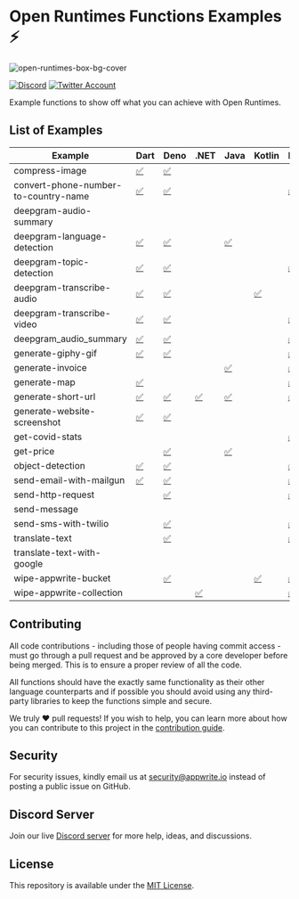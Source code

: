 # Open Runtimes Functions Examples ⚡️

![open-runtimes-box-bg-cover](https://user-images.githubusercontent.com/1297371/151676246-0e18f694-dfd7-4bab-b64b-f590fec76ef1.png)

[![Discord](https://img.shields.io/discord/937092945713172480?label=discord&style=flat-square)](https://discord.gg/fP6W2qEzfQ)
[![Twitter Account](https://img.shields.io/twitter/follow/appwrite?color=00acee&label=twitter&style=flat-square)](https://twitter.com/appwrite)

Example functions to show off what you can achieve with Open Runtimes.

## List of Examples

<!-- EXAMPLES-LIST:START -->
| Example                              | Dart                                            | Deno                                            | .NET                                  | Java                                   | Kotlin                                 | Node.JS                                         | PHP                                            | Python                                            | Ruby                                            | Swift                                            |
| ------------------------------------ | ----------------------------------------------- | ----------------------------------------------- | ------------------------------------- | -------------------------------------- | -------------------------------------- | ----------------------------------------------- | ---------------------------------------------- | ------------------------------------------------- | ----------------------------------------------- | ------------------------------------------------ |
| compress-image                       | [✅](/dart/compress-image)                       | [✅](/deno/compress-image)                       |                                       |                                        |                                        |                                                 |                                                |                                                   | [✅](/ruby/compress-image)                       |                                                  |
| convert-phone-number-to-country-name | [✅](/dart/convert-phone-number-to-country-name) | [✅](/deno/convert-phone-number-to-country-name) |                                       |                                        |                                        | [✅](/node/convert-phone-number-to-country-name) | [✅](/php/convert-phone-number-to-country-name) | [✅](/python/convert-phone-number-to-country-name) | [✅](/ruby/convert-phone-number-to-country-name) | [✅](/swift/convert-phone-number-to-country-name) |
| deepgram-audio-summary               |                                                 |                                                 |                                       |                                        |                                        |                                                 | [✅](/php/deepgram-audio-summary)               | [✅](/python/deepgram-audio-summary)               | [✅](/ruby/deepgram-audio-summary)               |                                                  |
| deepgram-language-detection          | [✅](/dart/deepgram-language-detection)          | [✅](/deno/deepgram-language-detection)          |                                       | [✅](/java/deepgram-language-detection) |                                        |                                                 | [✅](/php/deepgram-language-detection)          | [✅](/python/deepgram-language-detection)          |                                                 |                                                  |
| deepgram-topic-detection             | [✅](/dart/deepgram-topic-detection)             | [✅](/deno/deepgram-topic-detection)             |                                       |                                        |                                        | [✅](/node/deepgram-topic-detection)             |                                                | [✅](/python/deepgram-topic-detection)             |                                                 |                                                  |
| deepgram-transcribe-audio            | [✅](/dart/deepgram-transcribe-audio)            | [✅](/deno/deepgram-transcribe-audio)            |                                       |                                        | [✅](/kotlin/deepgram-transcribe-audio) |                                                 | [✅](/php/deepgram-transcribe-audio)            | [✅](/python/deepgram-transcribe-audio)            |                                                 |                                                  |
| deepgram-transcribe-video            | [✅](/dart/deepgram-transcribe-video)            | [✅](/deno/deepgram-transcribe-video)            |                                       |                                        |                                        | [✅](/node/deepgram-transcribe-video)            |                                                | [✅](/python/deepgram-transcribe-video)            | [✅](/ruby/deepgram-transcribe-video)            |                                                  |
| deepgram_audio_summary               | [✅](/dart/deepgram_audio_summary)               | [✅](/deno/deepgram_audio_summary)               |                                       |                                        |                                        | [✅](/node/deepgram_audio_summary)               |                                                |                                                   |                                                 |                                                  |
| generate-giphy-gif                   | [✅](/dart/generate-giphy-gif)                   | [✅](/deno/generate-giphy-gif)                   |                                       |                                        |                                        | [✅](/node/generate-giphy-gif)                   | [✅](/php/generate-giphy-gif)                   | [✅](/python/generate-giphy-gif)                   |                                                 |                                                  |
| generate-invoice                     |                                                 |                                                 |                                       | [✅](/java/generate-invoice)            |                                        | [✅](/node/generate-invoice)                     |                                                |                                                   |                                                 |                                                  |
| generate-map                         | [✅](/dart/generate-map)                         |                                                 |                                       |                                        |                                        | [✅](/node/generate-map)                         |                                                | [✅](/python/generate-map)                         |                                                 |                                                  |
| generate-short-url                   | [✅](/dart/generate-short-url)                   | [✅](/deno/generate-short-url)                   | [✅](/dotnet/generate-short-url)       | [✅](/java/generate-short-url)          |                                        | [✅](/node/generate-short-url)                   | [✅](/php/generate-short-url)                   | [✅](/python/generate-short-url)                   |                                                 |                                                  |
| generate-website-screenshot          | [✅](/dart/generate-website-screenshot)          | [✅](/deno/generate-website-screenshot)          |                                       |                                        |                                        |                                                 |                                                |                                                   |                                                 |                                                  |
| get-covid-stats                      |                                                 |                                                 |                                       |                                        |                                        | [✅](/node/get-covid-stats)                      |                                                |                                                   |                                                 | [✅](/swift/get-covid-stats)                      |
| get-price                            |                                                 | [✅](/deno/get-price)                            |                                       | [✅](/java/get-price)                   |                                        |                                                 |                                                |                                                   |                                                 |                                                  |
| object-detection                     | [✅](/dart/object-detection)                     | [✅](/deno/object-detection)                     |                                       |                                        |                                        | [✅](/node/object-detection)                     | [✅](/php/object-detection)                     | [✅](/python/object-detection)                     |                                                 |                                                  |
| send-email-with-mailgun              | [✅](/dart/send-email-with-mailgun)              | [✅](/deno/send-email-with-mailgun)              |                                       |                                        |                                        | [✅](/node/send-email-with-mailgun)              |                                                |                                                   |                                                 | [✅](/swift/send-email-with-mailgun)              |
| send-http-request                    |                                                 | [✅](/deno/send-http-request)                    |                                       |                                        |                                        | [✅](/node/send-http-request)                    | [✅](/php/send-http-request)                    | [✅](/python/send-http-request)                    | [✅](/ruby/send-http-request)                    |                                                  |
| send-message                         |                                                 |                                                 |                                       |                                        |                                        |                                                 | [✅](/php/send-message)                         |                                                   |                                                 |                                                  |
| send-sms-with-twilio                 |                                                 | [✅](/deno/send-sms-with-twilio)                 |                                       |                                        |                                        | [✅](/node/send-sms-with-twilio)                 |                                                | [✅](/python/send-sms-with-twilio)                 | [✅](/ruby/send-sms-with-twilio)                 |                                                  |
| translate-text                       |                                                 | [✅](/deno/translate-text)                       |                                       |                                        |                                        | [✅](/node/translate-text)                       |                                                |                                                   |                                                 |                                                  |
| translate-text-with-google           |                                                 |                                                 |                                       |                                        |                                        |                                                 |                                                |                                                   | [✅](/ruby/translate-text-with-google)           |                                                  |
| wipe-appwrite-bucket                 |                                                 | [✅](/deno/wipe-appwrite-bucket)                 |                                       |                                        | [✅](/kotlin/wipe-appwrite-bucket)      | [✅](/node/wipe-appwrite-bucket)                 | [✅](/php/wipe-appwrite-bucket)                 |                                                   | [✅](/ruby/wipe-appwrite-bucket)                 |                                                  |
| wipe-appwrite-collection             |                                                 |                                                 | [✅](/dotnet/wipe-appwrite-collection) |                                        |                                        | [✅](/node/wipe-appwrite-collection)             |                                                |                                                   | [✅](/ruby/wipe-appwrite-collection)             |                                                  |
<!-- EXAMPLES-LIST:END -->

## Contributing

All code contributions - including those of people having commit access - must go through a pull request and be approved by a core developer before being merged. This is to ensure a proper review of all the code.

All functions should have the exactly same functionality as their other language counterparts and if possible you should avoid using any third-party libraries to keep the functions simple and secure.

We truly ❤️ pull requests! If you wish to help, you can learn more about how you can contribute to this project in the [contribution guide](https://github.com/open-runtimes/.github/blob/main/CONTRIBUTING.md).


## Security

For security issues, kindly email us at [security@appwrite.io](mailto:security@appwrite.io) instead of posting a public issue on GitHub.

## Discord Server

Join our live [Discord server](https://discord.gg/fP6W2qEzfQ) for more help, ideas, and discussions.

## License

This repository is available under the [MIT License](./LICENSE).
